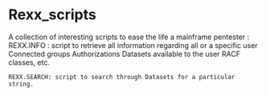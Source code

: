 # Rexx_scripts
A collection of interesting scripts to ease the life a mainframe pentester :
    REXX.INFO : script to retrieve all information regarding all or a specific user
                Connected groups
                Authorizations
                Datasets available to the user
                RACF classes, etc.
    
    REXX.SEARCH: script to search through Datasets for a particular string.
